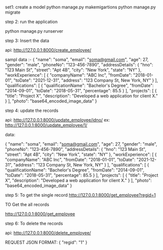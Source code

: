set1: create a model 
python manage.py makemigartions
python manage.py migrate

step 2: run the application

python manage.py runserver

step 3: Insert the data 

api: http://127.0.0.1:8000/create_employee/

sampl data :-
{
  "name": "soma",
  "email": "soma@gmail.com",
  "age": 27,
  "gender": "male",
  "phoneNo": "123-456-7890",
  "addressDetails": {
    "hno": "123 Main St",
    "street": "Apt 4B",
    "city": "New York",
    "state": "NY"
  },
  "workExperience": [
    {
      "companyName": "ABC Inc",
      "fromDate": "2018-01-01",
      "toDate": "2021-12-31",
      "address": "123 Company St, New York, NY"
    }
  ],
  "qualifications": [
    {
      "qualificationName": "Bachelor's Degree",
      "fromDate": "2014-09-01",
      "toDate": "2018-05-31",
      "percentage": 85.5
    }
  ],
  "projects": [
    {
      "title": "Project X",
      "description": "Developed a web application for client X."
    }
  ],
  "photo": "base64_encoded_image_data"
}


step 4: update the records

api: http://127.0.0.1:8000/update_employee/idno/
ex: http://127.0.0.1:8000/update_employee/1/

data:

{
  "name": "soma",
  "email": "soma@gmail.com",
  "age": 27,
  "gender": "male",
  "phoneNo": "123-456-7890",
  "addressDetails": {
    "hno": "123 Main St",
    "street": "Apt 4B",
    "city": "New York",
    "state": "NY"
  },
  "workExperience": [
    {
      "companyName": "ABC Inc",
      "fromDate": "2018-01-01",
      "toDate": "2021-12-31",
      "address": "123 Company St, New York, NY"
    }
  ],
  "qualifications": [
    {
      "qualificationName": "Bachelor's Degree",
      "fromDate": "2014-09-01",
      "toDate": "2018-05-31",
      "percentage": 85.5
    }
  ],
  "projects": [
    {
      "title": "Project X",
      "description": "Developed a web application for client X."
    }
  ],
  "photo": "base64_encoded_image_data"
}


step 5: To get the single record 
http://127.0.0.1:8000/get_employee?regid=1

TO Get the all records

http://127.0.0.1:8000/get_employee

step 6: To delete the records

api: 
http://127.0.0.1:8000/delete_employee/

REQUEST JSON FORMAT:
{
  "regid": "1"
}


